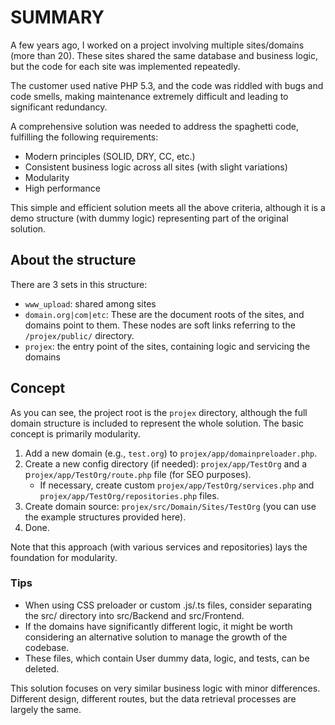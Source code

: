 # SUMMARY

A few years ago, I worked on a project involving multiple sites/domains (more than 20). 
These sites shared the same database and business logic, but the code for each site was implemented repeatedly.

The customer used native PHP 5.3, and the code was riddled with bugs and code smells, 
making maintenance extremely difficult and leading to significant redundancy.

A comprehensive solution was needed to address the spaghetti code, fulfilling the following requirements:

- Modern principles (SOLID, DRY, CC, etc.)
- Consistent business logic across all sites (with slight variations)
- Modularity
- High performance

This simple and efficient solution meets all the above criteria, 
although it is a demo structure (with dummy logic) representing part of the original solution.


## About the structure

There are 3 sets in this structure:
- `www_upload`: shared among sites
- `domain.org|com|etc`: These are the document roots of the sites, and domains point to them. These nodes are soft links referring to the `/projex/public/` directory.
- `projex`: the entry point of the sites, containing logic and servicing the domains


## Concept

As you can see, the project root is the `projex` directory, although the full domain structure is included to represent the whole solution. 
The basic concept is primarily modularity.

1. Add a new domain (e.g., `test.org`) to `projex/app/domainpreloader.php`.
2. Create a new config directory (if needed): `projex/app/TestOrg` and a p`rojex/app/TestOrg/route.php` file (for SEO purposes). 
   - If necessary, create custom `projex/app/TestOrg/services.php` and `projex/app/TestOrg/repositories.php` files.
3. Create domain source: `projex/src/Domain/Sites/TestOrg` (you can use the example structures provided here).
4. Done.

Note that this approach (with various services and repositories) lays the foundation for modularity.


### Tips

- When using CSS preloader or custom .js/.ts files, consider separating the src/ directory into src/Backend and src/Frontend.
- If the domains have significantly different logic, it might be worth considering an alternative solution to manage the growth of the codebase.
- These files, which contain User dummy data, logic, and tests, can be deleted.

This solution focuses on very similar business logic with minor differences. Different design, different routes, 
but the data retrieval processes are largely the same.
